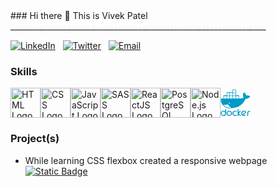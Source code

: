 <div style="display:flex;justify-items:center;">
### Hi there 👋 This is Vivek Patel
</div>
________________________________________________________________


[![LinkedIn](https://img.shields.io/badge/LinkedIn-0077B5?style=for-the-badge&logo=linkedin&logoColor=white)](https://www.linkedin.com/in/patelvivek7879/)
&nbsp;
[![Twitter](https://img.shields.io/badge/Twitter-1DA1F2?style=for-the-badge&logo=twitter&logoColor=white)](https://twitter.com/patelvivek7879)
&nbsp;
[![Email](https://img.shields.io/badge/Email-0077B5?style=for-the-badge&logo=gmail)](mailto:patelvivek7879@gmail.com)

### Skills
<div style="display:flex;">
  <img src="https://upload.wikimedia.org/wikipedia/commons/6/61/HTML5_logo_and_wordmark.svg" alt="HTML Logo" width="48" height="48">   
  <img src="https://upload.wikimedia.org/wikipedia/commons/d/d5/CSS3_logo_and_wordmark.svg" alt="CSS Logo" width="48" height="48">
  <img src="https://upload.wikimedia.org/wikipedia/commons/9/99/Unofficial_JavaScript_logo_2.svg" alt="JavaScript Logo" width="48" height="48">
  <img src="https://upload.wikimedia.org/wikipedia/commons/9/96/Sass_Logo_Color.svg" alt="SASS Logo" width="48" height="48">
  <img src="https://upload.wikimedia.org/wikipedia/commons/a/a7/React-icon.svg" alt="ReactJS Logo" width="48" height="48">
  <img src="https://upload.wikimedia.org/wikipedia/commons/2/29/Postgresql_elephant.svg" alt="PostgreSQL Logo" width="48" height="48">
  <img src="https://upload.wikimedia.org/wikipedia/commons/d/d9/Node.js_logo.svg" alt="Node.js Logo" width="48" height="48">
  <svg xmlns="http://www.w3.org/2000/svg" height="48" width="48" viewBox="0 0 128 128" id="docker"><path fill="#019BC6" d="M86 118.4c0-.3.1-.6 0-.9-.2-.3-.3-.5-.5-.7-.5-.6-1-1.1-1.6-1.7l-5.9-6 4.6-4.7 2.5-2.7c.4-.4.9-1.2.9-1.8v-.4c0-.9-.4-1.4-1.3-1.6l.2.1h-.7c-.6 0-2.3 1.6-2.7 2.1-1.5 1.5-2.5 2.9-4.5 4.4v-11.9c0-1.1-.6-1.6-1.7-1.6h-.3c-1.1 0-2 .5-2 1.6v25.9c0 1.1.9 1.5 2 1.5h.3c1.1 0 1.7-.5 1.7-1.5v-4.6l3 2.9c.9.9 1.8 1.5 2.6 2.3.4.4 1.2.9 1.8.9h.3c1 0 1.3-.5 1.5-1.3l-.2.1v-.4zM125.1 98h-.4c-2.2 0-4.2.6-6 1.9-3 2.2-4.7 5.1-4.7 8.9v9.8c0 1.1.4 1.4 1.5 1.4h.3c1.1 0 2.2-.4 2.2-1.4v-9.2c0-2 .4-3.9 1.9-5.4 1.2-1.2 2.7-2.2 4.4-2.2 1.3 0 2.8-.3 2.8-1.9 0-1.2-.9-1.9-2-1.9zM109.7 103c-1.1-1.8-2.6-3.2-4.5-4.1-3.5-1.7-7.2-1.9-10.6.1l-.5.3c-1.4.8-2.6 1.8-3.5 3.1-2.6 3.8-2.9 8.1-.6 12.1l.2.4c1 1.7 2.3 3.1 4 4 3.6 2 7.5 2.2 11.1.2l.3-.2c1-.6 1.2-1.6.7-2.6-.2-.4-.6-.7-1-.9h-.2c-.7-.1-2.6.7-3.3 1-1.4.2-3 .3-4.4-.2l7.6-6.6c1.1-1 2.3-2.1 3.5-3 1-.8 2-1.9 1.2-3.3v-.3zm-6.9 3.6l-8.5 7.3c-.3-.3-.5-.7-.7-1-.6-1-1-2.2-1-3.4-.1-3 1-5.5 3.7-7 2-1.2 4.2-1.4 6.4-.6 1.1.4 2.4 1.1 3.1 2.1-1 .9-2.1 1.7-3 2.6zM22 91h-.3c-1.1 0-1.7.4-1.7 1.5v8.1c-2-1.8-4.4-2.5-7.2-2.5h-.8c-1.9 0-3.7.3-5.4 1.3-3.6 2.1-5.6 5.2-5.6 9.4v.8c0 1.9.5 3.5 1.5 5.2 2.1 3.6 5.4 5.4 9.5 5.4h.8c1.9 0 3.9-.3 5.5-1.2 3.6-2.1 5.7-5.2 5.7-9.3v-17c0-1.3-.9-1.7-2-1.7zm-3.1 21.8c-1.5 2.5-3.7 3.9-6.6 3.9-1.2 0-2.4-.3-3.4-.9-2.6-1.4-4.1-3.7-4.1-6.7 0-1.1.2-2.1.7-3.1 1.4-2.9 3.7-4.5 6.9-4.5 1.6 0 3 .5 4.2 1.4 2.1 1.5 3.3 3.5 3.3 6.1.1 1.4-.3 2.6-1 3.8zM37.6 98h-.6c-1.9 0-3.8.3-5.4 1.3-3.6 2.1-5.6 5.2-5.6 9.4v.8c0 1.9.5 3.5 1.5 5.2 2.1 3.6 5.4 5.4 9.6 5.4h.8c1.9 0 3.8-.3 5.5-1.2 3.6-2.1 5.7-5.2 5.7-9.3v-.8c0-1.8-.6-3.3-1.4-4.8-2.2-4-5.7-6-10.1-6zm6.4 14.8c-1.5 2.4-3.6 3.9-6.5 3.9-1.3 0-2.6-.3-3.8-1-2.5-1.5-3.9-3.6-3.9-6.5 0-1.1.2-2.1.7-3.1 1.4-2.9 3.7-4.5 6.9-4.5 1.5 0 2.8.4 4 1.2 2.2 1.5 3.5 3.6 3.5 6.3.1 1.2-.2 2.5-.9 3.7zM68.5 99.4l-.1.1c-1.7-1.1-3.6-1.5-5.6-1.5h-.8c-1.9 0-3.8.3-5.4 1.3-3.6 2.1-5.6 5.2-5.6 9.3v.8c0 1 .2 1.9.4 2.9 1.6 5.5 5.9 8.6 11.7 8.2 1.6-.1 5.9-.6 5.9-3v-.4c0-.9-.7-1.7-1.5-1.9l-.1-.2h-.7l-.2.3c-.9.4-2.4 1.2-3.4 1.2-1.2 0-2.5 0-3.6-.6-2.9-1.4-4.6-3.7-4.6-6.9 0-1.1.2-2.1.7-3.1 1.4-2.8 3.7-4.6 6.9-4.5.6 0 1.7.3 2.3.6.5.2 1.8 1 2.4 1h.2l.1-.2c.9-.2 1.6-.9 1.6-1.8v-.4c0-.4-.2-.7-.4-1l-.2-.2zM5.8 68.2l.1.2c7.9 13.4 21.7 19 36.8 19 29.2 0 53.3-13.1 64.3-40.6 7.4.4 15-1.8 18.6-8.9l.9-1.8-1.8-1c-4.3-2.5-10-2.8-14.8-1.4-.6-5.2-4-9.7-8-12.9l-1.6-1.3-1.3 1.6c-2.7 3.1-3.5 8.3-3.1 12.3.3 2.9 1.2 5.9 3 8.3-1.4.8-2.9 1.9-4.3 2.4-2.8 1-5.9 2-8.9 2h-6.7v-14.1h-13v-25h-15v12h-25v13h-13v14h-11.2l-.2 1.5c-.5 6.4.3 12.6 3 18.5l1.2 2.2zm60.2-33.2h11v11h-11v-11zm-13-26h11v11h-11v-11zm0 13h11v11h-11v-11zm0 13h11v11h-11v-11zm-13-13h11v11h-11v-11zm0 13h11v11h-11v-11zm1.1 31.2c0 1.7-1.4 3.1-3.1 3.1-1.7 0-3.1-1.4-3.1-3.1 0-1.7 1.4-3.1 3.1-3.1 1.7.1 3.1 1.4 3.1 3.1zm-13.1-44.2h10v11h-10v-11zm0 13h10v11h-10v-11zm-13 0h11v11h-11v-11zm2.4 38c1.6 0 3.2 0 4.7-.1 3.9-.2 7.3-.7 10.1-1.5 2.3 5.3 6.5 10.2 14 13.8l-3.5.1c-15.8-.1-24.3-5.4-31.3-12.4 2.1.1 4.1.1 6 .1zM38 68.4c1.2 0 2.2-1 2.2-2.2 0-.3-.1-.6-.2-.8-.2.3-.4.5-.8.5-.5 0-.9-.4-.9-.9 0-.3.2-.6.4-.8-.1-.1-.4-.2-.7-.2-1.2 0-2.2 1-2.2 2.2.1 1.2 1 2.2 2.2 2.2z"></path></svg>
</div>

### Project(s) 

- While learning CSS flexbox created a responsive webpage [![Static Badge](https://img.shields.io/badge/Live-blue)](https://patelvivek7879.github.io/trillo-flex-box/)

